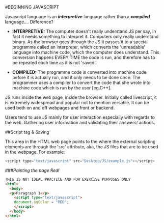 #BEGINNING JAVASCRIPT

Javascript language is an __*interpretive*__ language rather than a __*complied*__ language.... Difference?

  * __INTERPRETIVE:__ The computer doesn't really understand JS per say, in fact it needs something to interpret it. Computers only really understand binary. As the browser goes through the JS it passes it to a special programme called an interpreter, which converts the 'unreadable' language into machine code, which the computer does understand. This conversion happens EVERY TIME the code is run, and therefore has to be repeated each time as it is not 'saved'.

  * __COMPILED:__ The programme code is converted into machine code before it is actually run, and it only needs to be done once. The programmer uses a compiler to convert the code that she wrote into machine code which is run by the user [eg.C++].

JS runs inside the web page, inside the browser. Initially called livescript, it is extremely widespread and popular not to mention versatile. It can be used both on and off webpages and front or backend.

Users tend to use JS mainly for user interaction especially with regards to the web. Gathering user information and validating their answers/ actions.

##Script tag & Saving

This area in the HTML web page points to the where the external scripting elements are through the 'src' attribute, aka, the JS files that are to be used in the webpage.
For example:

```javascript
<script type="text/javascript" src="Desktop/JS/example.js"></script>
```
###*Painting the page Red!*

```html
THIS IS NOT IDEAL PRACTICE AND FOR EXERCISE PURPOSES ONLY
<html>
  <body>
  <p>Paragraph 1</p>
    <script type="text/javascript">
    document.bgColor = "RED";
    </script>
  </body>
</html>

```
